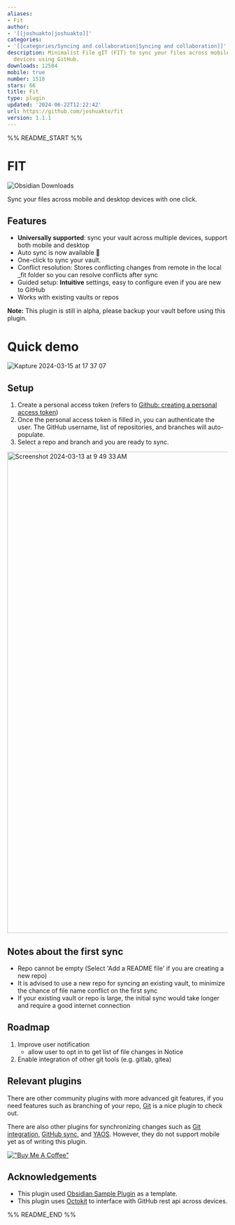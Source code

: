 ```yaml
---
aliases:
- Fit
author:
- '[[joshuakto|joshuakto]]'
categories:
- '[[categories/Syncing and collaboration|Syncing and collaboration]]'
description: Minimalist File gIT (FIT) to sync your files across mobile and desktop
  devices using GitHub.
downloads: 12584
mobile: true
number: 1518
stars: 66
title: Fit
type: plugin
updated: '2024-06-22T12:22:42'
url: https://github.com/joshuakto/fit
version: 1.1.1
---
```


%% README_START %%

# FIT			
![Obsidian Downloads](https://img.shields.io/badge/dynamic/json?logo=obsidian&color=%23483699&label=downloads&query=%24%5B%22fit%22%5D.downloads&url=https%3A%2F%2Fraw.githubusercontent.com%2Fobsidianmd%2Fobsidian-releases%2Fmaster%2Fcommunity-plugin-stats.json)

Sync your files across mobile and desktop devices with one click.

## Features
- **Universally supported**: sync your vault across multiple devices, support both mobile and desktop
- Auto sync is now available 🎉 
- One-click to sync your vault.
- Conflict resolution: Stores conflicting changes from remote in the local _fit folder so you can resolve conflicts after sync
- Guided setup: **Intuitive** settings, easy to configure even if you are new to GitHub
- Works with existing vaults or repos

**Note:** This plugin is still in alpha, please backup your vault before using this plugin.


# Quick demo


![Kapture 2024-03-15 at 17 37 07](https://github.com/joshuakto/fit/assets/34743132/27ea39b7-f54d-4c95-bf40-41972a29c26d)



## Setup
1. Create a personal access token (refers to [Github: creating a personal access token](https://docs.github.com/en/enterprise-server@3.9/authentication/keeping-your-account-and-data-secure/managing-your-personal-access-tokens#creating-a-personal-access-token))
2. Once the personal access token is filled in, you can authenticate the user. The GitHub username, list of repositories, and branches will auto-populate.
3. Select a repo and branch and you are ready to sync.
<img width="1100" alt="Screenshot 2024-03-13 at 9 49 33 AM" src="https://github.com/joshuakto/fit/assets/34743132/3ab3665a-5a78-468c-a936-fcf5fd2a8774">

## Notes about the first sync
- Repo cannot be empty (Select 'Add a README file' if you are creating a new repo)
- It is advised to use a new repo for syncing an existing vault, to minimize the chance of file name conflict on the first sync
- If your existing vault or repo is large, the initial sync would take longer and require a good internet connection

## Roadmap
1. Improve user notification
   - allow user to opt in to get list of file changes in Notice
2. Enable integration of other git tools (e.g. gitlab, gitea)

## Relevant plugins
There are other community plugins with more advanced git features, if you need features such as branching of your repo, [Git](https://github.com/denolehov/obsidian-git) is a nice plugin to check out.

There are also other plugins for synchronizing changes such as [Git integration](https://github.com/noradroid/obsidian-git-integration), [GitHub sync](https://github.com/kevinmkchin/Obsidian-GitHub-Sync), and [YAOS](https://github.com/mahyarmirrashed/yaos). However, they do not support mobile yet as of writing this plugin.

[!["Buy Me A Coffee"](https://cdn.buymeacoffee.com/buttons/v2/default-blue.png)](https://www.buymeacoffee.com/joshuakto)

## Acknowledgements
 - This plugin used [Obsidian Sample Plugin](https://github.com/obsidianmd/obsidian-sample-plugin) as a template.
 - This plugin uses [Octokit](https://github.com/octokit/core.js/) to interface with GitHub rest api across devices.

<!--- 
## Releasing new releases

- Update your `manifest.json` with your new version number, such as `1.0.1`, and the minimum Obsidian version required for your latest release.
- Update your `versions.json` file with `"new-plugin-version": "minimum-obsidian-version"` so older versions of Obsidian can download an older version of your plugin that's compatible.
- Create new GitHub release using your new version number as the "Tag version". Use the exact version number, don't include a prefix `v`. See here for an example: https://github.com/obsidianmd/obsidian-sample-plugin/releases
- Upload the files `manifest.json`, `main.js`, `styles.css` as binary attachments. Note: The manifest.json file must be in two places, first the root path of your repository and also in the release.
- Publish the release.

> You can simplify the version bump process by running `npm version patch`, `npm version minor` or `npm version major` after updating `minAppVersion` manually in `manifest.json`.
> The command will bump version in `manifest.json` and `package.json`, and add the entry for the new version to `versions.json`

## Adding your plugin to the community plugin list

- Check https://github.com/obsidianmd/obsidian-releases/blob/master/plugin-review.md
- Publish an initial version.
- Make sure you have a `README.md` file in the root of your repo.
- Make a pull request at https://github.com/obsidianmd/obsidian-releases to add your plugin.
  
## Manually installing the plugin

- Copy over `main.js`, `styles.css`, `manifest.json` to your vault `VaultFolder/.obsidian/plugins/your-plugin-id/`.
--->


%% README_END %%